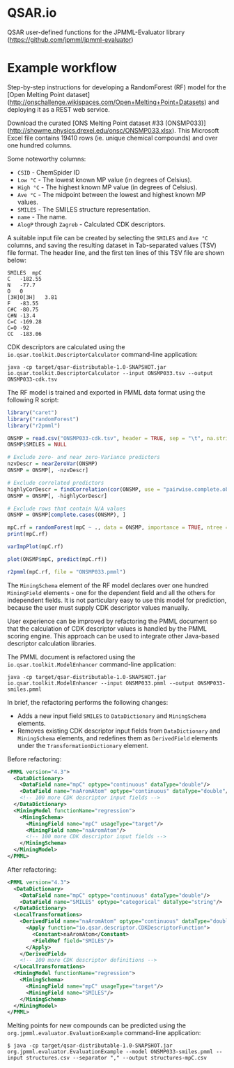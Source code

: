 QSAR.io 
=======

QSAR user-defined functions for the JPMML-Evaluator library (https://github.com/jpmml/jpmml-evaluator)

# Example workflow #

Step-by-step instructions for developing a RandomForest (RF) model for the [Open Melting Point dataset] (http://onschallenge.wikispaces.com/Open+Melting+Point+Datasets) and deploying it as a REST web service.

Download the curated [ONS Melting Point dataset #33 (ONSMP033)] (http://showme.physics.drexel.edu/onsc/ONSMP033.xlsx). This Microsoft Excel file contains 19410 rows (ie. unique chemical compounds) and over one hundred columns.

Some noteworthy columns:

* `CSID` - ChemSpider ID
* `Low °C` - The lowest known MP value (in degrees of Celsius).
* `High °C` - The highest known MP value (in degrees of Celsius).
* `Ave °C` - The midpoint between the lowest and highest known MP values.
* `SMILES` - The SMILES structure representation.
* `name` - The name.
* `AlogP` through `Zagreb` - Calculated CDK descriptors.

A suitable input file can be created by selecting the `SMILES` and `Ave °C` columns, and saving the resulting dataset in Tab-separated values (TSV) file format. The header line, and the first ten lines of this TSV file are shown below:

```
SMILES	mpC
C	-182.55
N	-77.7
O	0
[3H]O[3H]	3.81
F	-83.55
C#C	-80.75
C#N	-13.4
C=C	-169.28
C=O	-92
CC	-183.06
```

CDK descriptors are calculated using the `io.qsar.toolkit.DescriptorCalculator` command-line application:
```
java -cp target/qsar-distributable-1.0-SNAPSHOT.jar io.qsar.toolkit.DescriptorCalculator --input ONSMP033.tsv --output ONSMP033-cdk.tsv
```

The RF model is trained and exported in PMML data format using the following R script:

```R
library("caret")
library("randomForest")
library("r2pmml")

ONSMP = read.csv("ONSMP033-cdk.tsv", header = TRUE, sep = "\t", na.strings = "N/A")
ONSMP$SMILES = NULL

# Exclude zero- and near zero-Variance predictors
nzvDescr = nearZeroVar(ONSMP)
ONSMP = ONSMP[, -nzvDescr]

# Exclude correlated predictors
highlyCorDescr = findCorrelation(cor(ONSMP, use = "pairwise.complete.obs"), cutoff = .95)
ONSMP = ONSMP[, -highlyCorDescr]

# Exclude rows that contain N/A values
ONSMP = ONSMP[complete.cases(ONSMP), ]

mpC.rf = randomForest(mpC ~ ., data = ONSMP, importance = TRUE, ntree = 50)
print(mpC.rf)

varImpPlot(mpC.rf)

plot(ONSMP$mpC, predict(mpC.rf))

r2pmml(mpC.rf, file = "ONSMP033.pmml")
```

The `MiningSchema` element of the RF model declares over one hundred `MiningField` elements - one for the dependent field and all the others for independent fields. It is not particulary easy to use this model for prediction, because the user must supply CDK descriptor values manually.

User experience can be improved by refactoring the PMML document so that the calculation of CDK descriptor values is handled by the PMML scoring engine. This approach can be used to integrate other Java-based descriptor calculation libraries.

The PMML document is refactored using the `io.qsar.toolkit.ModelEnhancer` command-line application:
```
java -cp target/qsar-distributable-1.0-SNAPSHOT.jar io.qsar.toolkit.ModelEnhancer --input ONSMP033.pmml --output ONSMP033-smiles.pmml 
```

In brief, the refactoring performs the following changes:
* Adds a new input field `SMILES` to `DataDictionary` and `MiningSchema` elements.
* Removes existing CDK descriptor input fields from `DataDictionary` and `MiningSchema` elements, and redefines them as `DerivedField` elements under the `TransformationDictionary` element.

Before refactoring:
```xml
<PMML version="4.3">
  <DataDictionary>
    <DataField name="mpC" optype="continuous" dataType="double"/>
    <DataField name="naAromAtom" optype="continuous" dataType="double"/>
    <!-- 100 more CDK descriptor input fields -->
  </DataDictionary>
  <MiningModel functionName="regression">
    <MiningSchema>
      <MiningField name="mpC" usageType="target"/>
      <MiningField name="naAromAtom"/>
      <!-- 100 more CDK descriptor input fields -->
    </MiningSchema>
  </MiningModel>
</PMML>
```

After refactoring:
```xml
<PMML version="4.3">
  <DataDictionary>
    <DataField name="mpC" optype="continuous" dataType="double"/>
    <DataField name="SMILES" optype="categorical" dataType="string"/>
  </DataDictionary>
  <LocalTransformations>
    <DerivedField name="naAromAtom" optype="continuous" dataType="double">
      <Apply function="io.qsar.descriptor.CDKDescriptorFunction">
        <Constant>naAromAtom</Constant>
        <FieldRef field="SMILES"/>
      </Apply>
    </DerivedField>
    <!-- 100 more CDK descriptor definitions -->
  </LocalTransformations>
  <MiningModel functionName="regression">
    <MiningSchema>
      <MiningField name="mpC" usageType="target"/>
      <MiningField name="SMILES"/>
    </MiningSchema>
  </MiningModel>
</PMML>
```

Melting points for new compounds can be predicted using the `org.jpmml.evaluator.EvaluationExample` command-line application:
```
$ java -cp target/qsar-distributable-1.0-SNAPSHOT.jar org.jpmml.evaluator.EvaluationExample --model ONSMP033-smiles.pmml --input structures.csv --separator "," --output structures-mpC.csv
```
